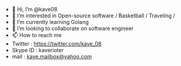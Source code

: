 - 👋 Hi, I’m @kave08
- 👀 I’m interested in Open-source software / Basketball / Traveling /
- 🌱 I’m currently learning Golang
- 💞️ I’m looking to collaborate on software engineer
- 📫 How to reach me 
-   Twitter : https://twitter.com/kave_08 
-   Skype ID : kaverioter 
-   mail : kave.mailbox@yahoo.com
<!---
kave08/kave08 is a ✨ special ✨ repository because its `README.md` (this file) appears on your GitHub profile.
You can click the Preview link to take a look at your changes.
--->
